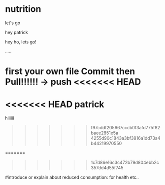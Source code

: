 # nutrition
let's go

hey patrick

hey ho, lets go!

.....

first your own file Commit then Pull!!!!!! -> push
<<<<<<< HEAD
=======
<<<<<<< HEAD
patrick
=======

hiiiiii
>>>>>>> f97cddf205667cccb0f3afd775f82baee2851e5a
>>>>>>> 4255d90c1843a3bf3816a1dd73a4b44219970550




=======
>>>>>>> 1c7d86e16c3c472b79d804ebb2c357dd4d55f745



#introduce or explain about reduced consumption: for health etc.. 
